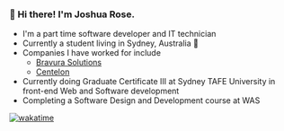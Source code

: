 
### 👋 Hi there! I'm Joshua Rose.

* I'm a part time software developer and IT technician 
* Currently a student living in Sydney, Australia 🦘
*  Companies I have worked for include 
   * [Bravura Solutions](https://www.google.com/url?sa=t&rct=j&q=&esrc=s&source=web&cd=&cad=rja&uact=8&ved=2ahUKEwjbzZ2Ivvz3AhWXTGwGHZvAADwQFnoECBYQAQ&url=https%3A%2F%2Fwww.bravurasolutions.com%2Faustralia%2F&usg=AOvVaw3L-IIfClBAdMuQQxSQNfKP)
   * [Centelon](https://www.google.com/url?sa=t&rct=j&q=&esrc=s&source=web&cd=&cad=rja&uact=8&ved=2ahUKEwjdu\_Ggvvz3AhVARWwGHZwKAvUQFnoECAgQAQ&url=https%3A%2F%2Fcentelon.com%2F&usg=AOvVaw3vhyMWno0fcfs4VFaim-Q\_) 
* Currently doing Graduate Certificate III at Sydney TAFE University in front-end Web and Software development 
* Completing a Software Design and Development course at WAS

[![wakatime](https://wakatime.com/badge/user/a66594a7-985e-4e5a-b4f6-67f60753b462.svg)](https://wakatime.com/@a66594a7-985e-4e5a-b4f6-67f60753b462)
